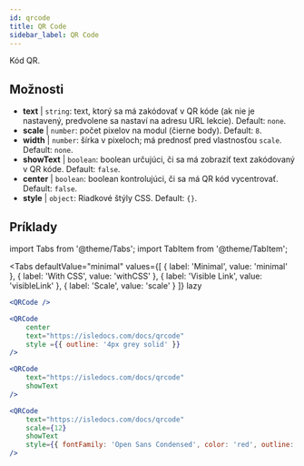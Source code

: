 ```yaml
---
id: qrcode
title: QR Code
sidebar_label: QR Code
---
```


Kód QR.

## Možnosti

* __text__ | `string`: text, ktorý sa má zakódovať v QR kóde (ak nie je nastavený, predvolene sa nastaví na adresu URL lekcie). Default: `none`.
* __scale__ | `number`: počet pixelov na modul (čierne body). Default: `8`.
* __width__ | `number`: šírka v pixeloch; má prednosť pred vlastnosťou `scale`. Default: `none`.
* __showText__ | `boolean`: boolean určujúci, či sa má zobraziť text zakódovaný v QR kóde. Default: `false`.
* __center__ | `boolean`: boolean kontrolujúci, či sa má QR kód vycentrovať. Default: `false`.
* __style__ | `object`: Riadkové štýly CSS. Default: `{}`.


## Príklady

import Tabs from '@theme/Tabs';
import TabItem from '@theme/TabItem';

<Tabs
    defaultValue="minimal"
    values={[
        { label: 'Minimal', value: 'minimal' },
        { label: 'With CSS', value: 'withCSS' },
        { label: 'Visible Link', value: 'visibleLink' },
        { label: 'Scale', value: 'scale' }
    ]}
    lazy
>

<TabItem value="minimal">

```jsx live
<QRCode />
```

</TabItem>

<TabItem value="withCSS">

```jsx live
<QRCode 
    center 
    text="https://isledocs.com/docs/qrcode" 
    style ={{ outline: '4px grey solid' }}
/>
```

</TabItem>

<TabItem value="visibleLink">

```jsx live
<QRCode 
    text="https://isledocs.com/docs/qrcode"
    showText
/>
```

</TabItem>

<TabItem value="scale">

```jsx live
<QRCode 
    text="https://isledocs.com/docs/qrcode"
    scale={12}
    showText
    style={{ fontFamily: 'Open Sans Condensed', color: 'red', outline: '4px black solid' }}
/>
```

</TabItem>

</Tabs>
